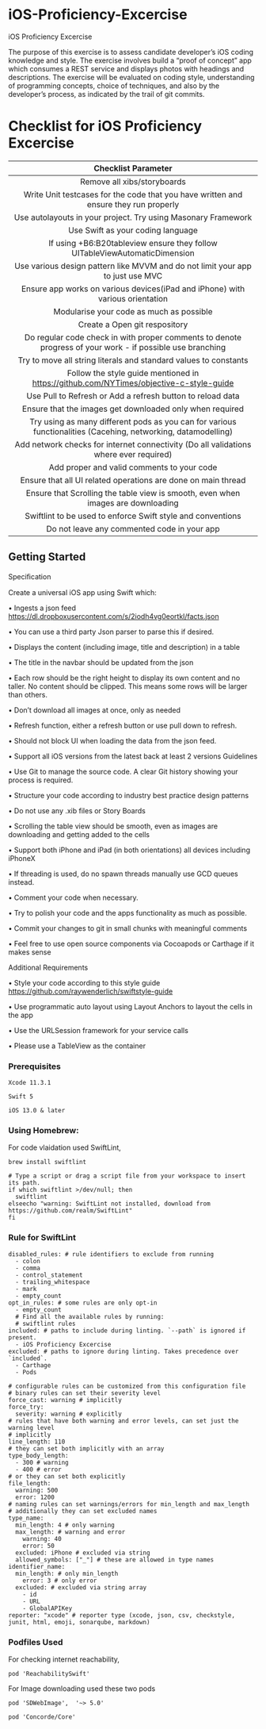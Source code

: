 # iOS-Proficiency-Excercise
iOS Proficiency Excercise


The purpose of this exercise is to assess candidate developer’s iOS coding knowledge and style. The exercise involves build a “proof of concept” app which consumes a REST service and displays photos with headings and descriptions. The exercise will be evaluated on coding style, understanding of programming concepts, choice of techniques, and also by the developer’s process, as indicated by the trail of git commits.


# Checklist for iOS Proficiency Excercise
| Checklist Parameter  | 
|:-------------:|
| Remove all xibs/storyboards |
| Write Unit testcases for the code that you have written and ensure they run properly |
| Use autolayouts in your project. Try using Masonary Framework |
| Use Swift as your coding language |
| If using +B6:B20tableview ensure they follow UITableViewAutomaticDimension |
| Use various design pattern like MVVM and do not limit your app to just use MVC |
| Ensure app works on various devices(iPad and iPhone) with various orientation |
| Modularise your code as much as possible |
| Create a Open git respository |
| Do regular code check in with proper comments to denote progress of your work - if possible use branching |
| Try to move all string literals and standard values to constants |
| Follow the style guide mentioned in  https://github.com/NYTimes/objective-c-style-guide |
| Use Pull to Refresh or Add a refresh button to reload data |
| Ensure that the images get downloaded only when required |
| Try using as many different pods as you can for various functionalities (Cacehing, networking, datamodelling) |
| Add network checks for internet connectivity (Do all validations where ever required) |
| Add proper and valid comments to your code |
| Ensure that all UI related operations are done on main thread |
| Ensure that Scrolling the table view is smooth, even when images are downloading  |
| Swiftlint to be used to enforce Swift style and conventions |
| Do not leave any commented code in your app |

## Getting Started

Speciﬁcation

Create a universal iOS app using Swift which:

• Ingests a json feed https://dl.dropboxusercontent.com/s/2iodh4vg0eortkl/facts.json

• You can use a third party Json parser to parse this if desired.

• Displays the content (including image, title and description) in a table

• The title in the navbar should be updated from the json

• Each row should be the right height to display its own content and no taller. No content should be clipped. This means some rows will be larger than others.

• Don’t download all images at once, only as needed

• Refresh function, either a refresh button or use pull down to refresh.

• Should not block UI when loading the data from the json feed.

• Support all iOS versions from the latest back at least 2 versions Guidelines

• Use Git to manage the source code. A clear Git history showing your process is required.

• Structure your code according to industry best practice design patterns

• Do not use any .xib files or Story Boards

• Scrolling the table view should be smooth, even as images are downloading and getting added to the cells

• Support both iPhone and iPad (in both orientations) all devices including iPhoneX

• If threading is used, do no spawn threads manually use GCD queues instead.

• Comment your code when necessary.

• Try to polish your code and the apps functionality as much as possible.

• Commit your changes to git in small chunks with meaningful comments

• Feel free to use open source components via Cocoapods or Carthage if it makes sense

Additional Requirements

• Style your code according to this style guide https://github.com/raywenderlich/swiftstyle-guide

• Use programmatic auto layout using Layout Anchors to layout the cells in the app

• Use the URLSession framework for your service calls

• Please use a TableView as the container

### Prerequisites

```
Xcode 11.3.1
```
```
Swift 5
```
```
iOS 13.0 & later
```

### Using Homebrew:
For code vlaidation used SwiftLint,
```
brew install swiftlint
```
```
# Type a script or drag a script file from your workspace to insert its path.
if which swiftlint >/dev/null; then
  swiftlint
elseecho "warning: SwiftLint not installed, download from https://github.com/realm/SwiftLint"
fi
```

### Rule for SwiftLint
```
disabled_rules: # rule identifiers to exclude from running
  - colon
  - comma
  - control_statement
  - trailing_whitespace
  - mark
  - empty_count
opt_in_rules: # some rules are only opt-in
  - empty_count
  # Find all the available rules by running:
  # swiftlint rules
included: # paths to include during linting. `--path` is ignored if present.
  - iOS Proficiency Excercise
excluded: # paths to ignore during linting. Takes precedence over `included`.
  - Carthage
  - Pods
  
# configurable rules can be customized from this configuration file
# binary rules can set their severity level
force_cast: warning # implicitly
force_try:
  severity: warning # explicitly
# rules that have both warning and error levels, can set just the warning level
# implicitly
line_length: 110
# they can set both implicitly with an array
type_body_length:
  - 300 # warning
  - 400 # error
# or they can set both explicitly
file_length:
  warning: 500
  error: 1200
# naming rules can set warnings/errors for min_length and max_length
# additionally they can set excluded names
type_name:
  min_length: 4 # only warning
  max_length: # warning and error
    warning: 40
    error: 50
  excluded: iPhone # excluded via string
  allowed_symbols: ["_"] # these are allowed in type names
identifier_name:
  min_length: # only min_length
    error: 3 # only error
  excluded: # excluded via string array
    - id
    - URL
    - GlobalAPIKey
reporter: "xcode" # reporter type (xcode, json, csv, checkstyle, junit, html, emoji, sonarqube, markdown)
```
### Podfiles Used

For checking internet reachability,
```
pod 'ReachabilitySwift'
```

For Image downloading used these two pods
```
pod 'SDWebImage',  '~> 5.0'
```
```
pod 'Concorde/Core'
```

